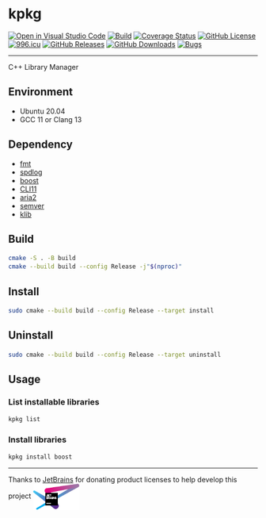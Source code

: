 # kpkg

[![Open in Visual Studio Code](https://open.vscode.dev/badges/open-in-vscode.svg)](https://open.vscode.dev/KaiserLancelot/kpkg)
[![Build](https://github.com/KaiserLancelot/kpkg/actions/workflows/build.yml/badge.svg)](https://github.com/KaiserLancelot/kpkg/actions/workflows/build.yml)
[![Coverage Status](https://coveralls.io/repos/github/KaiserLancelot/kpkg/badge.svg?branch=main)](https://coveralls.io/github/KaiserLancelot/kpkg?branch=main)
[![GitHub License](https://img.shields.io/github/license/KaiserLancelot/kpkg)](https://github.com/KaiserLancelot/kpkg/blob/main/LICENSE)
[![996.icu](https://img.shields.io/badge/link-996.icu-red.svg)](https://996.icu)
[![GitHub Releases](https://img.shields.io/github/release/KaiserLancelot/kpkg)](https://github.com/KaiserLancelot/kpkg/releases/latest)
[![GitHub Downloads](https://img.shields.io/github/downloads/KaiserLancelot/kpkg/total)](https://github.com/KaiserLancelot/kpkg/releases)
[![Bugs](https://img.shields.io/github/issues/KaiserLancelot/kpkg/bug)](https://github.com/KaiserLancelot/kpkg/issues?q=is%3Aopen+is%3Aissue+label%3Abug)

---

C++ Library Manager

## Environment

- Ubuntu 20.04
- GCC 11 or Clang 13

## Dependency

- [fmt](https://github.com/fmtlib/fmt)
- [spdlog](https://github.com/gabime/spdlog)
- [boost](https://www.boost.org/)
- [CLI11](https://github.com/CLIUtils/CLI11)
- [aria2](https://github.com/aria2/aria2)
- [semver](https://github.com/Neargye/semver)
- [klib](https://github.com/KaiserLancelot/klib)

## Build

```bash
cmake -S . -B build
cmake --build build --config Release -j"$(nproc)"
```

## Install

```bash
sudo cmake --build build --config Release --target install
```

## Uninstall

```bash
sudo cmake --build build --config Release --target uninstall
```

## Usage

### List installable libraries

```bash
kpkg list
```

### Install libraries

```bash
kpkg install boost
```

---

Thanks to [JetBrains](https://www.jetbrains.com/) for donating product licenses to help develop this project <a href="https://www.jetbrains.com/"><img src="logo/jetbrains.svg" width="94" align="center" /></a>
